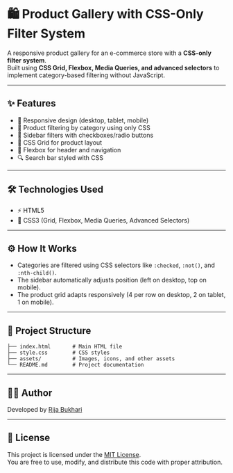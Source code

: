 # 🛍️ Product Gallery with CSS-Only Filter System

A responsive product gallery for an e-commerce store with a **CSS-only filter system**.  
Built using **CSS Grid, Flexbox, Media Queries, and advanced selectors** to implement category-based filtering without JavaScript.

---

## ✨ Features

- 📱 Responsive design (desktop, tablet, mobile)  
- 🎯 Product filtering by category using only CSS  
- 🧩 Sidebar filters with checkboxes/radio buttons  
- 📐 CSS Grid for product layout  
- 📌 Flexbox for header and navigation  
- 🔍 Search bar styled with CSS  

---

## 🛠️ Technologies Used

- ⚡ HTML5  
- 🎨 CSS3 (Grid, Flexbox, Media Queries, Advanced Selectors)  

---

## ⚙️ How It Works

- Categories are filtered using CSS selectors like `:checked`, `:not()`, and `:nth-child()`.  
- The sidebar automatically adjusts position (left on desktop, top on mobile).  
- The product grid adapts responsively (4 per row on desktop, 2 on tablet, 1 on mobile).  

---

## 📂 Project Structure

```
├── index.html       # Main HTML file
├── style.css        # CSS styles
├── assets/          # Images, icons, and other assets
└── README.md        # Project documentation
```

---

## 👩‍💻 Author

Developed by [Rija Bukhari](https://github.com/RijaBukharii)  

---

## 📄 License

This project is licensed under the [MIT License](LICENSE).  
You are free to use, modify, and distribute this code with proper attribution.
